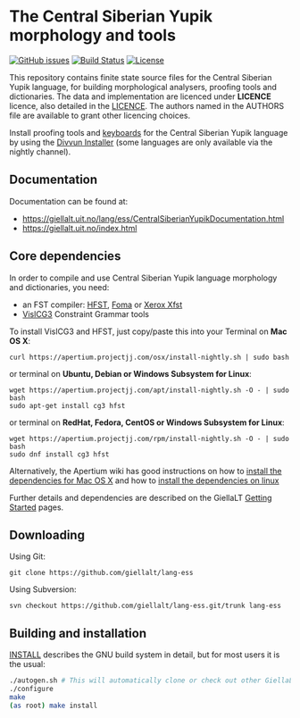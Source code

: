 The Central Siberian Yupik morphology and tools
==========================================

[![GitHub issues](https://img.shields.io/github/issues-raw/giellalt/lang-ess)](https://github.com/giellalt/lang-ess/issues)
[![Build Status](https://github.com/giellalt/lang-ess/workflows/Speller%20CI+CD/badge.svg)](https://github.com/giellalt/lang-ess/actions)
[![License](https://img.shields.io/github/license/giellalt/lang-ess)](https://raw.githubusercontent.com/giellalt/lang-ess/develop/LICENSE)

This repository contains finite state source files for the Central Siberian Yupik language,
for building morphological analysers, proofing tools
and dictionaries. The data and implementation are licenced under __LICENCE__
licence, also detailed in the
[LICENCE](https://github.com/giellalt/lang-ess/blob/develop/LICENCE). The
authors named in the AUTHORS file are available to grant other licencing
choices.

Install proofing tools and [keyboards](https://github.com/giellalt/keyboard-ess)
for the Central Siberian Yupik language by using the [Divvun Installer](http://divvun.no)
(some languages are only available via the nightly channel).

Documentation
-------------

Documentation can be found at:

-   <https://giellalt.uit.no/lang/ess/CentralSiberianYupikDocumentation.html>
-   <https://giellalt.uit.no/index.html>

Core dependencies
-----------------

In order to compile and use Central Siberian Yupik language morphology and
dictionaries, you need:

- an FST compiler: [HFST](https://github.com/hfst/hfst), [Foma](https://github.com/mhulden/foma) or [Xerox Xfst](https://web.stanford.edu/~laurik/fsmbook/home.html)
- [VislCG3](https://visl.sdu.dk/svn/visl/tools/vislcg3/trunk) Constraint Grammar tools

To install VislCG3 and HFST, just copy/paste this into your Terminal on **Mac OS X**:

```
curl https://apertium.projectjj.com/osx/install-nightly.sh | sudo bash
```

or terminal on **Ubuntu, Debian or Windows Subsystem for Linux**:

```
wget https://apertium.projectjj.com/apt/install-nightly.sh -O - | sudo bash
sudo apt-get install cg3 hfst
```

or terminal on **RedHat, Fedora, CentOS or Windows Subsystem for Linux**:

```
wget https://apertium.projectjj.com/rpm/install-nightly.sh -O - | sudo bash
sudo dnf install cg3 hfst
```

Alternatively, the Apertium wiki has good instructions on how to [install the dependencies for Mac
OS X](https://wiki.apertium.org/wiki/Apertium_on_Mac_OS_X) and how to [install
the dependencies on
linux](https://wiki.apertium.org/wiki/Installation_of_grammar_libraries)

Further details and dependencies are described on the GiellaLT [Getting Started](https://giellalt.uit.no/infra/GettingStarted.html) pages.

Downloading
-----------

Using Git:
```
git clone https://github.com/giellalt/lang-ess
```

Using Subversion:
```
svn checkout https://github.com/giellalt/lang-ess.git/trunk lang-ess
```

Building and installation
-------------------------

[INSTALL](https://github.com/giellalt/lang-ess/blob/develop/INSTALL)
describes the GNU build system in detail, but for most users it is the usual:

```sh
./autogen.sh # This will automatically clone or check out other GiellaLT dependencies
./configure
make
(as root) make install
```
